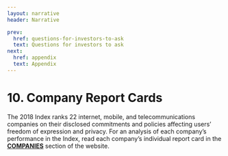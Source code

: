 ```yaml
---
layout: narrative
header: Narrative

prev:
  href: questions-for-investors-to-ask
  text: Questions for investors to ask
next:
  href: appendix
  text: Appendix
---
```


# 10. Company Report Cards

The 2018 Index ranks 22 internet, mobile, and telecommunications companies on their disclosed commitments and policies affecting users’ freedom of expression and privacy. For an analysis of each company’s performance in the Index, read each company’s individual report card in the **[COMPANIES](/companies)** section of the website.